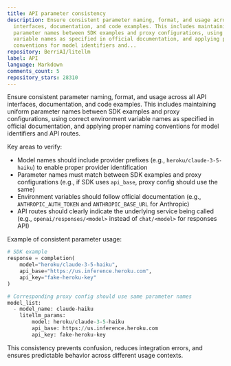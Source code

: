 ```yaml
---
title: API parameter consistency
description: Ensure consistent parameter naming, format, and usage across all API
  interfaces, documentation, and code examples. This includes maintaining uniform
  parameter names between SDK examples and proxy configurations, using correct environment
  variable names as specified in official documentation, and applying proper naming
  conventions for model identifiers and...
repository: BerriAI/litellm
label: API
language: Markdown
comments_count: 5
repository_stars: 28310
---
```


Ensure consistent parameter naming, format, and usage across all API interfaces, documentation, and code examples. This includes maintaining uniform parameter names between SDK examples and proxy configurations, using correct environment variable names as specified in official documentation, and applying proper naming conventions for model identifiers and API routes.

Key areas to verify:
- Model names should include provider prefixes (e.g., `heroku/claude-3-5-haiku`) to enable proper provider identification
- Parameter names must match between SDK examples and proxy configurations (e.g., if SDK uses `api_base`, proxy config should use the same)
- Environment variables should follow official documentation (e.g., `ANTHROPIC_AUTH_TOKEN` and `ANTHROPIC_BASE_URL` for Anthropic)
- API routes should clearly indicate the underlying service being called (e.g., `openai/responses/<model>` instead of `chat/<model>` for responses API)

Example of consistent parameter usage:
```python
# SDK example
response = completion(
    model="heroku/claude-3-5-haiku",
    api_base="https://us.inference.heroku.com",
    api_key="fake-heroku-key"
)

# Corresponding proxy config should use same parameter names
model_list:
  - model_name: claude-haiku
    litellm_params:
        model: heroku/claude-3-5-haiku
        api_base: https://us.inference.heroku.com
        api_key: fake-heroku-key
```

This consistency prevents confusion, reduces integration errors, and ensures predictable behavior across different usage contexts.